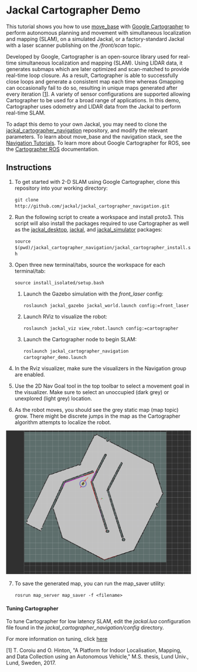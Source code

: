 # Jackal Cartographer Demo

This tutorial shows you how to use [move_base](http://wiki.ros.org/move_base) with [Google Cartographer](https://github.com/googlecartographer) to perform autonomous planning and movement with simultaneous localization and mapping (SLAM), on a simulated Jackal, or a factory-standard Jackal with a laser scanner publishing on the */front/scan* topic.

Developed by Google, Cartographer is an open-source library used for real-time simultaneous localization and mapping (SLAM). Using LIDAR data, it generates submaps which are later optimized and scan-matched to provide real-time loop closure. As a result, Cartographer is able to successfully close loops and generate a consistent map each time whereas Gmapping can occasionally fail to do so, resulting in unique maps generated after every iteration [[1](https://lup.lub.lu.se/student-papers/search/publication/8915402)]. A variety of sensor configurations are supported allowing Cartographer to be used for a broad range of applications. In this demo, Cartographer uses odometry and LIDAR data from the Jackal to perform real-time SLAM.

To adapt this demo to your own Jackal, you may need to clone the [jackal_cartographer_navigation](http://github.com/jackal/jackal_cartographer_navigation.git) repository, and modify the relevant parameters. To learn about move_base and the navigation stack, see the [Navigation Tutorials](http://wiki.ros.org/navigation/Tutorials). To learn more about Google Cartographer for ROS, see the [Cartographer ROS](https://google-cartographer-ros.readthedocs.io/en/latest/) documentation.

## Instructions

  1. To get started with 2-D SLAM using Google Cartographer, clone this repository into your working directory:

     `git clone http://github.com/jackal/jackal_cartographer_navigation.git`

  2. Run the following script to create a workspace and install proto3. This script will also install the packages required to use Cartographer as well as the [jackal_desktop](https://github.com/jackal/jackal_desktop), [jackal](https://github.com/jackal/jackal), and [jackal_simulator](https://github.com/jackal/jackal_simulator) packages:

     `source $(pwd)/jackal_cartographer_navigation/jackal_cartographer_install.sh`

  3. Open three new terminal/tabs, source the workspace for each terminal/tab:

     `source install_isolated/setup.bash`

      1. Launch the Gazebo simulation with the *front_laser* config:

         `roslaunch jackal_gazebo jackal_world.launch config:=front_laser`

      2. Launch RViz to visualize the robot:

         `roslaunch jackal_viz view_robot.launch config:=cartographer`

      3. Launch the Cartographer node to begin SLAM:

         `roslaunch jackal_cartographer_navigation cartographer_demo.launch`

  4. In the Rviz visualizer, make sure the visualizers in the Navigation group are enabled.

  5. Use the 2D Nav Goal tool in the top toolbar to select a movement goal in the visualizer. Make sure to select an unoccupied (dark grey) or unexplored (light grey) location.

  6. As the robot moves, you should see the grey static map (map topic) grow. There might be discrete jumps in the map as the Cartographer algorithm attempts to localize the robot.

  ![Jackal World Map](jackal_cartographer.png)

  7. To save the generated map, you can run the map_saver utility:

     `rosrun map_server map_saver -f <filename>`

#### Tuning Cartographer

To tune Cartographer for low latency SLAM, edit the *jackal.lua* configuration file found in the *jackal_cartographer_navigation/config* directory.

For more information on tuning, click [here](http://google-cartographer-ros.readthedocs.io/en/latest/tuning.html)

[1] T. Coroiu and O. Hinton, "A Platform for Indoor Localisation,
Mapping, and Data Collection using an
Autonomous Vehicle," M.S. thesis, Lund Univ., Lund, Sweden, 2017.
